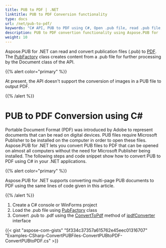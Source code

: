```yaml
---
title: PUB to PDF | .NET
linktitle: PUB to PDF Conversion functionality
type: docs
url: /net/pub-to-pdf/
keywords: "C# API, PUB to PDF using C#, Open .pub file, read .pub file, convert .pub file"
description: PUB to PDF convertion functionality using Aspose.PUB for .NET solution is described and demonstrated with the pseudocode in this article.
weight: 10
---
```


Aspose.PUB for .NET can read and convert publication files (.pub) to [PDF](https://wiki.fileformat.com/view/pdf/). The [PubFactory](https://reference.aspose.com/pub/net/aspose.pub/pubfactory/) class creates content from a .pub file for further processing by the Document class of the API.

{{% alert color="primary" %}} 

At present, the API doesn't support the conversion of images in a PUB file to output PDF.

{{% /alert %}} 
# **PUB to PDF Conversion using C#**
Portable Document Format (PDF) was introduced by Adobe to represent documents that can be read on digital devices. PUB files require Microsoft Publisher to be installed on the computer in order to open these files. Aspose.PUB for .NET lets you convert PUB files to PDF that can be opened on almost all computers without the need for Microsoft Publisher being installed. The following steps and code snippet show how to convert PUB to PDF using C# in your .NET applications.

{{% alert color="primary" %}} 

Aspose.PUB for .NET supports converting multi-page PUB documents to PDF using the same lines of code given in this article.

{{% /alert %}} 



1. Create a C# console or WinForms project
1. Load the .pub file using [PubFactory](https://reference.aspose.com/pub/net/aspose.pub/pubfactory/) class
1. Convert .pub to .pdf using the [ConvertToPdf](https://reference.aspose.com/net/pub/aspose.pub.ipdfconvertor/converttopdf/methods/1) method of [ipdfConverter](https://reference.aspose.com/net/pub/aspose.pub/ipdfconvertor) interface

{{< gist "aspose-com-gists" "5f334c37357a615762e45eec01316707" "Examples-CSharp-ConvertPUBFiles-ConvertPUBtoPDF-ConvertPUBtoPDF.cs" >}}
